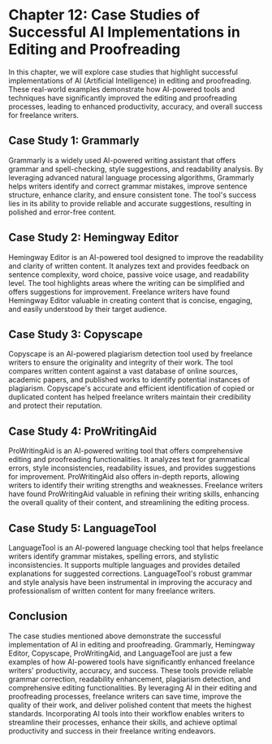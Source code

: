 Chapter 12: Case Studies of Successful AI Implementations in Editing and Proofreading
=====================================================================================

In this chapter, we will explore case studies that highlight successful implementations of AI (Artificial Intelligence) in editing and proofreading. These real-world examples demonstrate how AI-powered tools and techniques have significantly improved the editing and proofreading processes, leading to enhanced productivity, accuracy, and overall success for freelance writers.

Case Study 1: Grammarly
-----------------------

Grammarly is a widely used AI-powered writing assistant that offers grammar and spell-checking, style suggestions, and readability analysis. By leveraging advanced natural language processing algorithms, Grammarly helps writers identify and correct grammar mistakes, improve sentence structure, enhance clarity, and ensure consistent tone. The tool's success lies in its ability to provide reliable and accurate suggestions, resulting in polished and error-free content.

Case Study 2: Hemingway Editor
------------------------------

Hemingway Editor is an AI-powered tool designed to improve the readability and clarity of written content. It analyzes text and provides feedback on sentence complexity, word choice, passive voice usage, and readability level. The tool highlights areas where the writing can be simplified and offers suggestions for improvement. Freelance writers have found Hemingway Editor valuable in creating content that is concise, engaging, and easily understood by their target audience.

Case Study 3: Copyscape
-----------------------

Copyscape is an AI-powered plagiarism detection tool used by freelance writers to ensure the originality and integrity of their work. The tool compares written content against a vast database of online sources, academic papers, and published works to identify potential instances of plagiarism. Copyscape's accurate and efficient identification of copied or duplicated content has helped freelance writers maintain their credibility and protect their reputation.

Case Study 4: ProWritingAid
---------------------------

ProWritingAid is an AI-powered writing tool that offers comprehensive editing and proofreading functionalities. It analyzes text for grammatical errors, style inconsistencies, readability issues, and provides suggestions for improvement. ProWritingAid also offers in-depth reports, allowing writers to identify their writing strengths and weaknesses. Freelance writers have found ProWritingAid valuable in refining their writing skills, enhancing the overall quality of their content, and streamlining the editing process.

Case Study 5: LanguageTool
--------------------------

LanguageTool is an AI-powered language checking tool that helps freelance writers identify grammar mistakes, spelling errors, and stylistic inconsistencies. It supports multiple languages and provides detailed explanations for suggested corrections. LanguageTool's robust grammar and style analysis have been instrumental in improving the accuracy and professionalism of written content for many freelance writers.

Conclusion
----------

The case studies mentioned above demonstrate the successful implementation of AI in editing and proofreading. Grammarly, Hemingway Editor, Copyscape, ProWritingAid, and LanguageTool are just a few examples of how AI-powered tools have significantly enhanced freelance writers' productivity, accuracy, and success. These tools provide reliable grammar correction, readability enhancement, plagiarism detection, and comprehensive editing functionalities. By leveraging AI in their editing and proofreading processes, freelance writers can save time, improve the quality of their work, and deliver polished content that meets the highest standards. Incorporating AI tools into their workflow enables writers to streamline their processes, enhance their skills, and achieve optimal productivity and success in their freelance writing endeavors.
